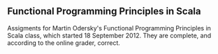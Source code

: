 ## Functional Programming Principles in Scala

Assigments for Martin Odersky's Functional Programming Principles in Scala class, which started 18 September 2012. They are complete, and according to the online grader, correct. 